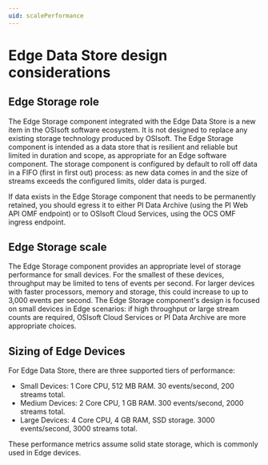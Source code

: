 ```yaml
---
uid: scalePerformance
---
```


# Edge Data Store design considerations

## Edge Storage role

The Edge Storage component integrated with the Edge Data Store is a new item in the OSIsoft software ecosystem. It is not designed to replace any existing storage technology produced by OSIsoft. The Edge Storage component is intended as a data store that is resilient and reliable but limited in duration and scope, as appropriate for an Edge software component. The storage component is configured by default to roll off data in a FIFO (first in first out) process: as new data comes in and the size of streams exceeds the configured limits, older data is purged.

If data exists in the Edge Storage component that needs to be permanently retained, you should egress it to either PI Data Archive (using the PI Web API OMF endpoint) or to OSIsoft Cloud Services, using the OCS OMF ingress endpoint.

## Edge Storage scale

The Edge Storage component provides an appropriate level of storage performance for small devices. For the smallest of these devices, throughput may be limited to tens of events per second. For larger devices with faster processors, memory and storage, this could increase to up to 3,000 events per second. The Edge Storage component's design is focused on small devices in Edge scenarios: if high throughput or large stream counts are required, OSIsoft Cloud Services or PI Data Archive are more appropriate choices.

## Sizing of Edge Devices

For Edge Data Store, there are three supported tiers of performance:

* Small Devices: 1 Core CPU, 512 MB RAM. 30 events/second, 200 streams total.
* Medium Devices: 2 Core CPU, 1 GB RAM. 300 events/second, 2000 streams total.
* Large Devices: 4 Core CPU, 4 GB RAM, SSD storage. 3000 events/second, 3000 streams total.

These performance metrics assume solid state storage, which is commonly used in Edge devices.
